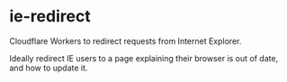 # ie-redirect
Cloudflare Workers to redirect requests from Internet Explorer.

Ideally redirect IE users to a page explaining their browser is out of date, and how to update it.
